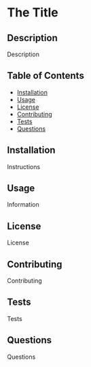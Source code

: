 # The Title
  
## Description
Description

## Table of Contents
- [Installation](#installation)
- [Usage](#usage)
- [License](#license)
- [Contributing](#contributing)
- [Tests](#tests)
- [Questions](#questions)


## Installation
Instructions

## Usage
Information

## License
License

## Contributing
Contributing

## Tests
Tests

## Questions
Questions

